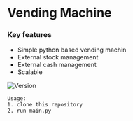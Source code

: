 # Vending Machine
### Key features
- Simple python based vending machin
- External stock management
- External cash management
- Scalable


![Version](https://img.shields.io/badge/Python%203+-Supported-brightgreen)



```
Usage:
1. clone this repository
2. run main.py
```










